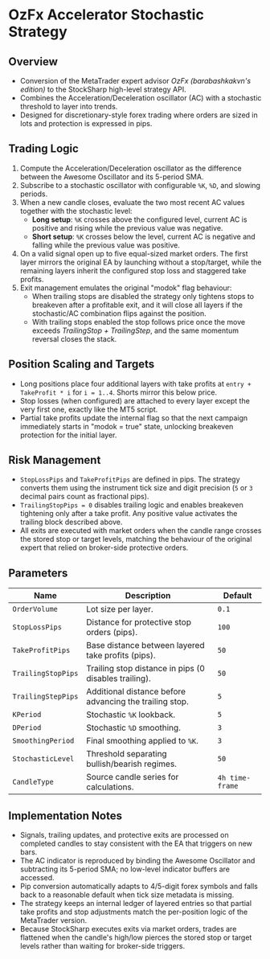 # OzFx Accelerator Stochastic Strategy

## Overview
- Conversion of the MetaTrader expert advisor *OzFx (barabashkakvn's edition)* to the StockSharp high-level strategy API.
- Combines the Acceleration/Deceleration oscillator (AC) with a stochastic threshold to layer into trends.
- Designed for discretionary-style forex trading where orders are sized in lots and protection is expressed in pips.

## Trading Logic
1. Compute the Acceleration/Deceleration oscillator as the difference between the Awesome Oscillator and its 5-period SMA.
2. Subscribe to a stochastic oscillator with configurable `%K`, `%D`, and slowing periods.
3. When a new candle closes, evaluate the two most recent AC values together with the stochastic level:
   - **Long setup**: `%K` crosses above the configured level, current AC is positive and rising while the previous value was negative.
   - **Short setup**: `%K` crosses below the level, current AC is negative and falling while the previous value was positive.
4. On a valid signal open up to five equal-sized market orders. The first layer mirrors the original EA by launching without a stop/target, while the remaining layers inherit the configured stop loss and staggered take profits.
5. Exit management emulates the original "modok" flag behaviour:
   - When trailing stops are disabled the strategy only tightens stops to breakeven after a profitable exit, and it will close all layers if the stochastic/AC combination flips against the position.
   - With trailing stops enabled the stop follows price once the move exceeds *TrailingStop + TrailingStep*, and the same momentum reversal closes the stack.

## Position Scaling and Targets
- Long positions place four additional layers with take profits at `entry + TakeProfit * i` for `i = 1..4`. Shorts mirror this below price.
- Stop losses (when configured) are attached to every layer except the very first one, exactly like the MT5 script.
- Partial take profits update the internal flag so that the next campaign immediately starts in "modok = true" state, unlocking breakeven protection for the initial layer.

## Risk Management
- `StopLossPips` and `TakeProfitPips` are defined in pips. The strategy converts them using the instrument tick size and digit precision (`5` or `3` decimal pairs count as fractional pips).
- `TrailingStopPips = 0` disables trailing logic and enables breakeven tightening only after a take profit. Any positive value activates the trailing block described above.
- All exits are executed with market orders when the candle range crosses the stored stop or target levels, matching the behaviour of the original expert that relied on broker-side protective orders.

## Parameters
| Name | Description | Default |
| --- | --- | --- |
| `OrderVolume` | Lot size per layer. | `0.1` |
| `StopLossPips` | Distance for protective stop orders (pips). | `100` |
| `TakeProfitPips` | Base distance between layered take profits (pips). | `50` |
| `TrailingStopPips` | Trailing stop distance in pips (0 disables trailing). | `50` |
| `TrailingStepPips` | Additional distance before advancing the trailing stop. | `5` |
| `KPeriod` | Stochastic `%K` lookback. | `5` |
| `DPeriod` | Stochastic `%D` smoothing. | `3` |
| `SmoothingPeriod` | Final smoothing applied to `%K`. | `3` |
| `StochasticLevel` | Threshold separating bullish/bearish regimes. | `50` |
| `CandleType` | Source candle series for calculations. | `4h time-frame` |

## Implementation Notes
- Signals, trailing updates, and protective exits are processed on completed candles to stay consistent with the EA that triggers on new bars.
- The AC indicator is reproduced by binding the Awesome Oscillator and subtracting its 5-period SMA; no low-level indicator buffers are accessed.
- Pip conversion automatically adapts to 4/5-digit forex symbols and falls back to a reasonable default when tick size metadata is missing.
- The strategy keeps an internal ledger of layered entries so that partial take profits and stop adjustments match the per-position logic of the MetaTrader version.
- Because StockSharp executes exits via market orders, trades are flattened when the candle's high/low pierces the stored stop or target levels rather than waiting for broker-side triggers.
